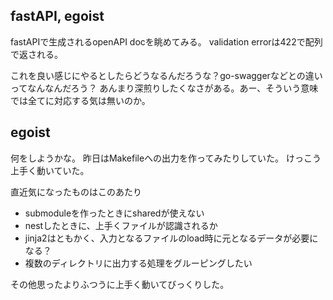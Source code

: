 ## fastAPI, egoist

fastAPIで生成されるopenAPI docを眺めてみる。
validation errorは422で配列で返される。

これを良い感じにやるとしたらどうなるんだろうな？go-swaggerなどとの違いってなんなんだろう？
あんまり深煎りしたくなさがある。あー、そういう意味では全てに対応する気は無いのか。


## egoist

何をしようかな。
昨日はMakefileへの出力を作ってみたりしていた。
けっこう上手く動いていた。

直近気になったものはこのあたり

- submoduleを作ったときにsharedが使えない
- nestしたときに、上手くファイルが認識されるか
- jinja2はともかく、入力となるファイルのload時に元となるデータが必要になる？
- 複数のディレクトリに出力する処理をグルーピングしたい

その他思ったよりふつうに上手く動いてびっくりした。
